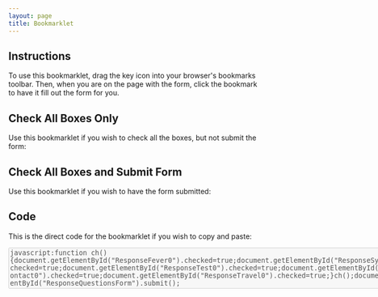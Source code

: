 ```yaml
---
layout: page
title: Bookmarklet
---
```

Instructions
---
To use this bookmarklet, drag the key icon into your browser's bookmarks toolbar. Then, when you are on the page with the form, click the bookmark to have it fill out the form for you.

Check All Boxes Only
---
Use this bookmarklet if you wish to check all the boxes, but not submit the form:

<a href='javascript:function ch(){document.getElementById("ResponseFever0").checked=true;document.getElementById("ResponseSymptoms0").checked=true;document.getElementById("ResponseTest0").checked=true;document.getElementById("ResponseContact0").checked=true;document.getElementById("ResponseTravel0").checked=true;}ch();'><i class="fa fa-key fa-6x" aria-hidden="true"></i></a>



Check All Boxes and Submit Form
---
Use this bookmarklet if you wish to have the form submitted:

<a href='javascript:function ch(){document.getElementById("ResponseFever0").checked=true;document.getElementById("ResponseSymptoms0").checked=true;document.getElementById("ResponseTest0").checked=true;document.getElementById("ResponseContact0").checked=true;document.getElementById("ResponseTravel0").checked=true;}ch();document.getElementById("ResponseQuestionsForm").submit();
'><i class="fa fa-bolt fa-6x" aria-hidden="true"></i></a>



Code
---
This is the direct code for the bookmarklet if you wish to copy and paste:
<textarea disabled="disabled" cols="100" rows="5">
javascript:function ch(){document.getElementById("ResponseFever0").checked=true;document.getElementById("ResponseSymptoms0").checked=true;document.getElementById("ResponseTest0").checked=true;document.getElementById("ResponseContact0").checked=true;document.getElementById("ResponseTravel0").checked=true;}ch();document.getElementById("ResponseQuestionsForm").submit();
</textarea>